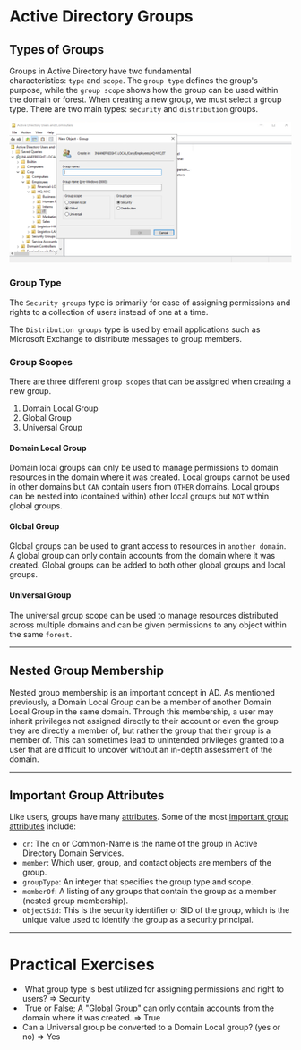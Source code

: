 # Active Directory Groups
## Types of Groups
Groups in Active Directory have two fundamental characteristics: `type` and `scope`. The `group type` defines the group's purpose, while the `group scope` shows how the group can be used within the domain or forest. When creating a new group, we must select a group type. There are two main types: `security` and `distribution` groups.

![](../Image/Pasted%20image%2020250603222427.png)
### Group Type 
The `Security groups` type is primarily for ease of assigning permissions and rights to a collection of users instead of one at a time.

The `Distribution groups` type is used by email applications such as Microsoft Exchange to distribute messages to group members.

### Group Scopes
There are three different `group scopes` that can be assigned when creating a new group.
1. Domain Local Group
2. Global Group
3. Universal Group
#### Domain Local Group
Domain local groups can only be used to manage permissions to domain resources in the domain where it was created. Local groups cannot be used in other domains but `CAN` contain users from `OTHER` domains. Local groups can be nested into (contained within) other local groups but `NOT` within global groups.
#### Global Group
Global groups can be used to grant access to resources in `another domain`. A global group can only contain accounts from the domain where it was created. Global groups can be added to both other global groups and local groups.
#### Universal Group
The universal group scope can be used to manage resources distributed across multiple domains and can be given permissions to any object within the same `forest`.

---
## Nested Group Membership
Nested group membership is an important concept in AD. As mentioned previously, a Domain Local Group can be a member of another Domain Local Group in the same domain. Through this membership, a user may inherit privileges not assigned directly to their account or even the group they are directly a member of, but rather the group that their group is a member of. This can sometimes lead to unintended privileges granted to a user that are difficult to uncover without an in-depth assessment of the domain.

---
## Important Group Attributes
Like users, groups have many [attributes](http://www.selfadsi.org/group-attributes.htm). Some of the most [important group attributes](https://docs.microsoft.com/en-us/windows/win32/ad/group-objects) include:
- `cn`: The `cn` or Common-Name is the name of the group in Active Directory Domain Services.
- `member`: Which user, group, and contact objects are members of the group.
- `groupType`: An integer that specifies the group type and scope.
- `memberOf`: A listing of any groups that contain the group as a member (nested group membership).
- `objectSid`: This is the security identifier or SID of the group, which is the unique value used to identify the group as a security principal.
---
# Practical Exercises
-  What group type is best utilized for assigning permissions and right to users?
=> Security
-  True or False; A "Global Group" can only contain accounts from the domain where it was created.
=> True
- Can a Universal group be converted to a Domain Local group? (yes or no)
=> Yes